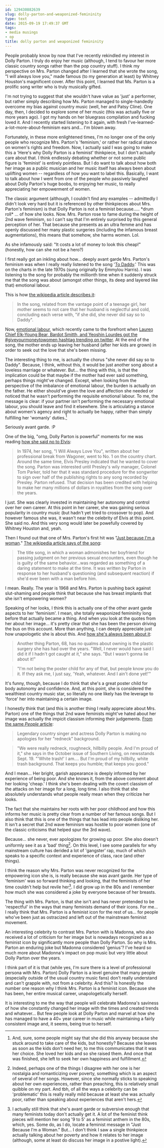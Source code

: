 ```yaml
---
id: 129430882639
slug: dolly-parton-and-weaponized-femininity
type: text
date: 2015-09-19 17:49:37 GMT
tags:
- media musings
- op
title: dolly parton and weaponized femininity
---
```

People probably know by now that I've recently rekindled my interest in Dolly Parton. I truly do enjoy her music (although, I tend to favour her more classic country songs rather than the pop country stuff). I think my perspective on Mrs. Parton changed after I learned that she wrote the song, "I will always love you," made famous (to my generation at least) by Whitney Houston's magnificent cover. After this point, I learned that Ms. Parton is a prolific song writer who is truly musically gifted.

I'm not trying to suggest that she wouldn't have value as 'just' a performer, but rather simply describing how Ms. Parton managed to single-handedly overcome my bias against country music (well, her and Patsy Cline). One day, then, I decided to explore some of her music (this was actually five or more years ago). I got my hands on her bluegrass compilation and fucking loved it. And I recently started listening to it again, with fresh I've-learned-a-lot-more-about-feminism ears and... I'm blown away.

Fortunately, in these more enlightened times, I'm no longer one of the only people who recognize Mrs. Parton's 'feminism,' or rather her radical stance on women's rights and freedom. Now, I actually said I was going to make this a 'Here's why Dolly Parton is a feminist' thinkpiece, but I don't actually care about that. I think endlessly debating whether or not some public figure is 'feminist' is entirely pointless. But I do want to talk about how both her image as a public musician and her music itself has always been about uplifting women -- regardless of how you want to label this. Basically, I want to talk about how I went from one of the people who passively laughed about Dolly Parton's huge boobs, to enjoying her music, to really appreciating her empowerment of women.

The classic argument (although, I couldn't find any examples -- admittedly I didn't look very hard but it is referenced by other thinkpieces about Mrs. Parton's feminism) is that Dolly Parton is not a feminist because..... \*drum roll\* ... of how she looks. Now. Mrs. Parton rose to fame during the height of 2nd wave feminism, so I can't say that I'm entirely surprised by this general perception of her. That because she presents as an ultra femme and has openly discussed her many plastic surgeries (including the infamous breast augmentations), this means that somehow, she harms women. Lol.

As she infamously said: "It costs a lot of money to look this cheap!" (honestly, how can she not be a hero?)

I first really got an inkling about how... deeply avant garde Mrs. Parton's feminism was when I really really listened to the song '[To Daddy][4].' This was on the charts in the late 1970s (sung originally by Emmylou Harris). I was listening to the song for probably the millionth time when it suddenly struck me that the song was about (amongst other things, its deep and layered like that) emotional labour.

This is how [the wikipedia article describes it][1]:

> In the song, related from the vantage point of a teenage girl, her mother seems to not care that her husband is neglectful and cold, concluding each verse with, "if she did, she never did say so to Daddy".

Now, [emotional labour][2], which recently came to the forefront when [Lauren Chief Elk-Young Bear, Bardot Smitth, and Yeoshin Lourdes got the #giveyourmoneytowomen hashtag trending on twitter][3]. At the end of the song, the mother ends up leaving her husband (after her kids are grown) in order to seek out the love that she's been missing.

The interesting thing to me, is actually the chorus "she never did say so to Daddy". Because, I think, without this, it would be just another song about a loveless marriage or whatever. But... the thing with this, is that the implication could be that maybe if the mother had ever said something, perhaps things might've changed. Except, when looking from the perspective of the imbalance of emotional labour, the burden is actually on the father. He either should've given the love and affection she needed or noticed that he wasn't performing the requisite emotional labour. To me, the message is clear: if your partner isn't performing the necessary emotional labour, you should leave and find it elsewhere. She is articulating a stance about women's agency and right to actually be happy, rather than simply fulfilling her 'womanly' duties.[^1]

Seriously avant garde. :P

One of the big, "omg, Dolly Parton is powerful" moments for me was reading [how she said no to Elvis][9]:

> In 1974, her song, "I Will Always Love You", written about her professional break from Wagoner, went to No. 1 on the country chart. Around the same time, Elvis Presley indicated that he wanted to cover the song. Parton was interested until Presley's wily manager, Colonel Tom Parker, told her that it was standard procedure for the songwriter to sign over half of the publishing rights to any song recorded by Presley. Parton refused. That decision has been credited with helping to make her many millions of dollars in royalties from the song over the years.

I just. She was clearly invested in maintaining her autonomy and control over her own career. At this point in her career, she was gaining serious popularity in country music (but hadn't yet tried to crossover to pop). And however famous she was, it wasn't near the celebrity of Elvis at this point. She said no. And this very song would later be powefully covered by Whitney Houston and, yeah. 

Then I found out that one of Mrs. Parton's first hit was "[Just because I'm a woman][5]." [The wikipedia article says of the song][6]:

> The title song, in which a woman admonishes her boyfriend for passing judgment on her previous sexual encounters, even though he is guilty of the same behavior...was regarded as something of a daring statement to make at the time. It was written by Parton in response to her husband's questioning (and subsequent reaction) if she'd ever been with a man before him.

I mean. Really. The year is 1968 and Mrs. Parton is pushing back against slut-shaming and people think that because she has breast implants that she isn't empowering women?

Speaking of her looks, I think this is actually one of the other avant garde aspects to her 'feminism'. I mean, she totally weaponized femininity long before that actually became a thing. And when you look at the quotes from her about her image... it's pretty clear that she has been the person driving the bus on this account. More than anything, I can deeply appreciate just how unapologetic she is about this. And [how she's always been about it][7]:

> Another thing Parton, 68, has no qualms about owning is the plastic surgery she has had over the years. "Well, I never would have said I did it if I hadn't got caught at it," she says. "But I wasn't gonna lie about it!"

> "I'm not being the poster child for any of that, but people know you do it. If they ask me, I just say, 'Yeah, whatever. And I ain't done yet!'"

It's funny, though, because I do think that she's a great poster child for body autonomy and confidence. And, at this point, she is considered the wealthiest country music star, so literally no one likely has the leverage to 'force' her into maintaining a certain image. 

I honestly think that (and this is another thing I really appreciate about Mrs. Parton) one of the things that 2nd wave feminists might've hated about her image was actually the impicit classism informing their judgements. [From the same _People_ article][8]:

> Legendary country singer and actress Dolly Parton is making no apologies for her "redneck" background.

> "We were really redneck, roughneck, hillbilly people. And I'm proud of it," she says in the October issue of Southern Living, on newsstands Sept. 19. "'White trash!' I am.... But I'm proud of my hillbilly, white trash background. That keeps you humble; that keeps you good."

And I mean... Her bright, garish appearance is deeply informed by her experience of being poor. And she knows it, from the above comment about her looking 'cheap.' I think she's been dealing with the covert classism of the attacks on her image for a long, long time. I also think that she absolutely understands what people really mean when they criticize her looks.

The fact that she maintains her roots with her poor childhood and how this informs her music is pretty clear from a number of her famous songs. But I also think that this is one of the things that has lead into people disliking her. It isn't a secret that 2nd wave feminism was hostile to poor women (one of the classic criticisms that helped spur the 3rd wave).

Because... she never, ever apologizes for growing up poor. She also doesn't uniformly see it as a 'bad' thing[^2]. On this level, I see some parallels for why mainstream culture has derided a lot of 'gangster' rap, much of which speaks to a specific context and experience of class, race (and other things).

I think the reason why Mrs. Parton was never recognized for the empowering icon she is, is really because she was avant garde. Her type of 'feminism' was so forward thinking and looking, that the feminists of her time couldn't help but revile her[^3]. I did grow up in the 80s and I remember how much she was considered a joke by everyone because of her breasts.

The thing with Mrs. Parton, is that she isn't and has never pretended to be 'respectful' in the ways that many feminists demand of their icons. For me... I really think that Mrs. Parton is a feminist icon for the rest of us... for people who've been just as ostracized and left out of the mainstream feminist movement.

An interesting celebrity to contrast Mrs. Parton with is Madonna, who also received a lot of criticism for her image but is nowadays recognized as a feminist icon by significantly more people than Dolly Parton. So why is Mrs. Parton an enduring joke but Madonna considered 'genius'? I've heard so much more about Madonna's impact on pop music but very little about Dolly Parton over the years. 

I think part of it is that (while yes, I'm sure there is a level of professional persona with Mrs. Parton) Dolly Parton is a level genuine that many people (especially outside of the usual country music fans) don't really understand and can't grapple with, not from a celebrity. And this? Is honestly the number one reason why I think Mrs. Parton is a feminist icon. Because she has been, her entire musical career, unapologetically herself.

It is interesting to me the way that people will celebrate Madonna's saviness of how she constantly changed her image with the times and created trends and whatever... But few people look at Dolly Parton and marvel at how she has managed to have a 40+ year career in music while maintaining a fairly consistent image and, it seems, being true to herself. 

[^1]: And, sure, some people might say that she did this anyway because she stuck around to take care of the kids, but honestly? Because she leaves as soon as the kids don't need her, to me this communicates that it was her choice. She loved her kids and so she raised them. And once that was finished, she left to seek her own happiness and fulfillment.

[^2]: Indeed, perhaps one of the things I disagree with her one is her nostalgia and romanticizing over poverty, something which is an aspect of several of her songs. However, since she normally sticks to speaking about her own experiences, rather than preaching, this is relatively small quibble on my part. And tbh, of all the ways a celebrity can be 'problematic' this is really really mild because at least she was actually poor, rather than speaking about experiences that aren't hers.

[^3]: I actually still think that she's avant garde or subversive enough that many feminists today don't actually get it. A lot of the feminist think pieces will mention her song '9 to 5' as a feminist anthem in the 80s, which, yes. Some do, as I do, locate a feminist message in "Just Because I'm a Woman." But... I don't think I saw a single thinkpiece actually talking about her poverty and how it relates to her image (although, some at least do discuss her image in a postive light). 

[1]: http://syx.pw/1LEFXfd
[2]: http://syx.pw/1gAp10R
[3]: http://syx.pw/1OliO7J
[4]: www.youtube.com/watch?v=dUGf1H38MGw
[5]: www.youtube.com/watch?v=b723maOPOaU
[6]: http://syx.pw/1iEp3qi
[7]: http://syx.pw/1OllLVD
[8]: http://syx.pw/1OllLVD
[9]: http://syx.pw/1MiBj9A